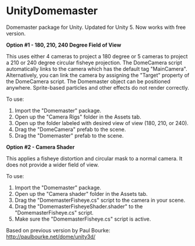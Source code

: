UnityDomemaster
===============

Domemaster package for Unity. 
Updated for Unity 5. Now works with free version.


**Option #1 - 180, 210, 240 Degree Field of View**

This uses either 4 cameras to project a 180 degree or 5 cameras to project a 210 or 240 degree circular fisheye projection. The DomeCamera script automatically links to the camera which has the default tag "MainCamera". Alternatively, you can link the camera by assigning the "Target" property of the DomeCamera script. The Domemaster object can be positioned anywhere. Sprite-based particles and other effects do not render correctly.

To use:  
1. Import the "Domemaster" package.  
2. Open up the "Camera Rigs" folder in the Assets tab. 
3. Open up the folder labeled with desired view of view (180, 210, or 240).
3. Drag the "DomeCamera" prefab to the scene.  
4. Drag the "Domemaster" prefab to the scene.  


**Option #2 - Camera Shader**

This applies a fisheye distortion and circular mask to a normal camera. It does not provide a wider field of view.  

To use:  
1. Import the "Domemaster" package.  
2. Open up the "Camera shader" folder in the Assets tab.  
3. Drag the "DomemasterFisheye.cs" script to the camera in your scene.  
4. Drag the "DomemasterFisheyeShader.shader" to the "DomemasterFisheye.cs" script.  
5. Make sure the "DomemasterFisheye.cs" script is active.

Based on previous version by Paul Bourke:
http://paulbourke.net/dome/unity3d/


